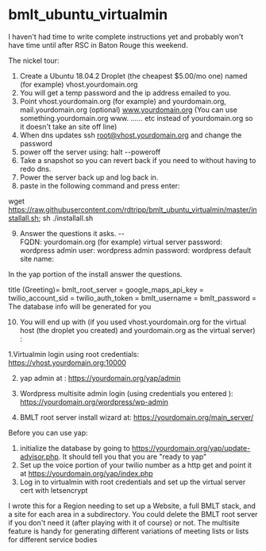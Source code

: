 # bmlt_ubuntu_virtualmin

I haven't had time to write complete instructions yet and probably won't have time until after RSC in Baton Rouge this weekend.

The nickel tour:

1.  Create a Ubuntu 18.04.2 Droplet (the cheapest $5.00/mo one) named (for example) vhost.yourdomain.org
2.  You will get a temp  password and the ip address emailed to you.   
3.  Point vhost.yourdomain.org (for example) and yourdomain.org, mail.yourdomain.org (optional) www.yourdomain.org (You can use something.yourdomain.org www. ...... etc instead of yourdomain.org so it doesn't take an site off line)
4.  When dns updates ssh root@vhost.yourdomain.org and change the password
5.  power off the server using:
         halt --poweroff
6.  Take a snapshot so you can revert back if you need to without having to redo dns.
7.  Power the server back up and log back in.
8.  paste in the following command and press enter:

wget https://raw.githubusercontent.com/rdtripp/bmlt_ubuntu_virtualmin/master/installall.sh; sh ./installall.sh

9. Answer the questions it asks. --  
FQDN:  yourdomain.org (for example)
virtual server password: 
wordpress admin user:
wordpress admin password:
wordpress default site name:

In the yap portion of the install answer the questions.

title (Greeting)= 
bmlt_root_server = 
google_maps_api_key =
twilio_account_sid = 
twilio_auth_token = 
bmlt_username = 
bmlt_password = The database info will be generated for you

10.  You will end up with (if you used vhost.yourdomain.org for the virtual host (the droplet you created) and yourdomain.org as the virtual server) :

1.Virtualmin login using root credentials:  https://vhost.yourdomain.org:10000

2. yap admin at :  https://yourdomain.org/yap/admin

3. Wordpress multisite admin login (using credentials you entered ):
https://yourdomain.org/wordpress/wp-admin

4.  BMLT root server install wizard at:  https://yourdomain.org/main_server/

Before you can use yap:
1. initialize the database by going to https://yourdomain.org/yap/update-advisor.php.  It should tell you that you are "ready to yap"
2.  Set up the voice portion of your twilio number as a http get and point it at https://yourdomain.org/yap/index.php
3.  Log in to virtualmin with root credentials and set up the virtual server cert with letsencrypt

I wrote this for a Region needing to set up a Website, a full BMLT stack, and a site for each area in a subdirectory.  You could delete the BMLT root server if you don't need it (after playing with it of course) or not.  The multisite feature is handy for generating different variations of meeting lists or lists for different service bodies

